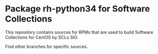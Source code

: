 # Package rh-python34 for Software Collections

This repository contains sources for RPMs that are used
to build Software Collections for CentOS by SCLo SIG.

Find other branches for specific sources.
